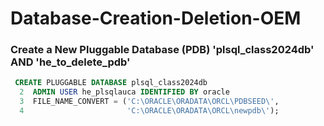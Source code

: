 # Database-Creation-Deletion-OEM
### Create a New Pluggable Database (PDB) 'plsql_class2024db' AND 'he_to_delete_pdb'

```sql
 CREATE PLUGGABLE DATABASE plsql_class2024db
  2  ADMIN USER he_plsqlauca IDENTIFIED BY oracle
  3  FILE_NAME_CONVERT = ('C:\ORACLE\ORADATA\ORCL\PDBSEED\',
  4                       'C:\ORACLE\ORADATA\ORCL\newpdb\');
```
